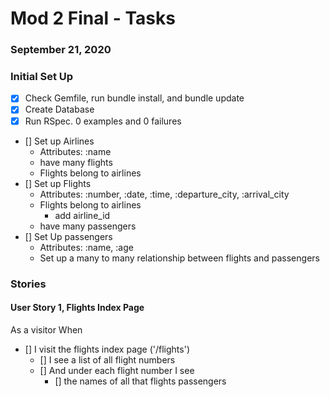 # Mod 2 Final - Tasks
### September 21, 2020

### Initial Set Up

- [x] Check Gemfile, run bundle install, and bundle update
- [x] Create Database
- [x] Run RSpec. 0 examples and 0 failures

- [] Set up Airlines
  - Attributes: :name
  - have many flights
  - Flights belong to airlines
- [] Set up Flights
  - Attributes: :number, :date, :time, :departure_city, :arrival_city
  - Flights belong to airlines
    - add airline_id
  - have many passengers
- [] Set Up passengers
  - Attributes: :name, :age
  - Set up a many to many relationship between flights and passengers


### Stories

#### User Story 1, Flights Index Page

As a visitor
When 
- [] I visit the flights index page ('/flights')
  - [] I see a list of all flight numbers
  - [] And under each flight number I see
      - [] the names of all that flights passengers


